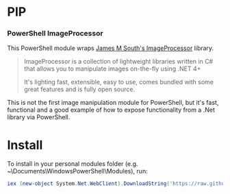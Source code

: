 PIP
===

### PowerShell ImageProcessor

This PowerShell module wraps [James M South's ImageProcessor](http://jimbobsquarepants.github.io/ImageProcessor/ "ImageProcessor") library.

> ImageProcessor is a collection of lightweight libraries written in C# that allows you to manipulate images on-the-fly using .NET 4+
> 
> It's lighting fast, extensible, easy to use, comes bundled with some great features and is fully open source.

This is not the first image manipulation module for PowerShell, but it's fast, functional and a good example of how to expose functionality from a .Net library via PowerShell.

Install
===

To install in your personal modules folder (e.g. ~\Documents\WindowsPowerShell\Modules), run:

```powershell
iex (new-object System.Net.WebClient).DownloadString('https://raw.github.com/cdhunt/PIP/master/Install.ps1')
```